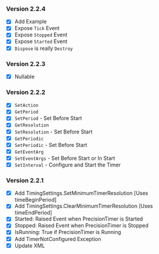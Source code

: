 ### Version 2.2.4
- [x] Add Example
- [x] Expose `Tick` Event
- [x] Expose `Stopped` Event
- [x] Expose `Started` Event
- [x] `Dispose` is really `Destroy`

### Version 2.2.3
- [x] Nullable

### Version 2.2.2
- [x] `SetAction`
- [x] `GetPeriod`
- [x] `SetPeriod` - Set Before Start
- [x] `GetResolution`
- [x] `SetResolution`  - Set Before Start
- [x] `GetPeriodic`
- [x] `SetPeriodic` - Set Before Start
- [x] `GetEventArg`
- [x] `SetEventArgs` - Set Before Start or In Start
- [x] `SetInterval` - Configure and Start the Timer

### Version 2.2.1

- [x] Add TimingSettings.SetMinimumTimerResolution [Uses timeBeginPeriod]
- [x] Add TimingSettings.ClearMinimumTimerResolution [Uses timeEndPeriod]
- [x] Started: Raised Event when PrecisionTimer is Started
- [x] Stopped: Raised Event when PrecisionTimer is Stopped
- [x] IsRunning: True if PrecisionTimer is Running
- [x] Add TimerNotConfigured Exception
- [x] Update XML
